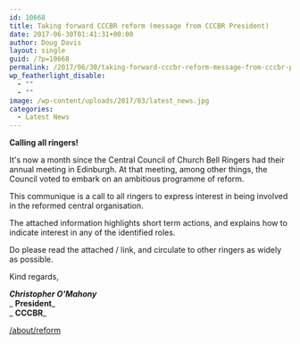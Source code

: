 ```yaml
---
id: 10668
title: Taking forward CCCBR reform (message from CCCBR President)
date: 2017-06-30T01:41:31+00:00
author: Doug Davis
layout: single
guid: /?p=10668
permalink: /2017/06/30/taking-forward-cccbr-reform-message-from-cccbr-president/
wp_featherlight_disable:
  - ""
  - ""
image: /wp-content/uploads/2017/03/latest_news.jpg
categories:
  - Latest News
---
```

<p style="text-align: left;">
  <strong>Calling all ringers!</strong>
</p>

It&apos;s now a month since the Central Council of Church Bell Ringers had their annual meeting in Edinburgh. At that meeting, among other things, the Council voted to embark on an ambitious programme of reform.

This communique is a call to all ringers to express interest in being involved in the reformed central organisation.

The attached information highlights short term actions, and explains how to indicate interest in any of the identified roles.

Do please read the attached / link, and circulate to other ringers as widely as possible.

Kind regards,

_**Christopher O&apos;Mahony**_  
_ **President**_  
_ **CCCBR**_

<a href="/about/reform" rel="noopener">/about/reform</a>
